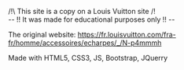 /!\ This site is a copy on a Louis Vuitton site /!\
-- !! It was made for educational purposes only !! --

The original website: https://fr.louisvuitton.com/fra-fr/homme/accessoires/echarpes/_/N-p4mmmh

Made with HTML5, CSS3, JS, Bootstrap, JQuerry
